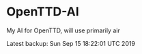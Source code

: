 # OpenTTD-AI
My AI for OpenTTD, will use primarily air

Latest backup: Sun Sep 15 18:22:01 UTC 2019
